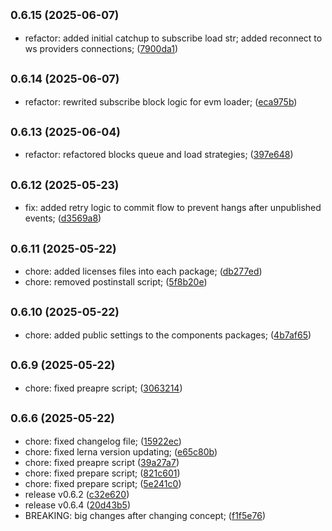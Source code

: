 ## <small>0.6.15 (2025-06-07)</small>

* refactor: added initial catchup to subscribe load str; added reconnect to ws providers connections; ([7900da1](https://github.com/EasyLayer/core/commit/7900da1))



## <small>0.6.14 (2025-06-07)</small>

* refactor: rewrited subscribe block logic for evm loader; ([eca975b](https://github.com/EasyLayer/core/commit/eca975b))



## <small>0.6.13 (2025-06-04)</small>

* refactor: refactored blocks queue and load strategies; ([397e648](https://github.com/EasyLayer/core/commit/397e648))



## <small>0.6.12 (2025-05-23)</small>

* fix: added retry logic to commit flow to prevent hangs after unpublished events; ([d3569a8](https://github.com/EasyLayer/core/commit/d3569a8))



## <small>0.6.11 (2025-05-22)</small>

* chore: added licenses files into each package; ([db277ed](https://github.com/EasyLayer/core/commit/db277ed))
* chore: removed postinstall script; ([5f8b20e](https://github.com/EasyLayer/core/commit/5f8b20e))



## <small>0.6.10 (2025-05-22)</small>

* chore: added public settings to the components packages; ([4b7af65](https://github.com/EasyLayer/core/commit/4b7af65))



## <small>0.6.9 (2025-05-22)</small>

* chore: fixed preapre script; ([3063214](https://github.com/EasyLayer/core/commit/3063214))



## <small>0.6.6 (2025-05-22)</small>

* chore: fixed changelog file; ([15922ec](https://github.com/EasyLayer/core/commit/15922ec))
* chore: fixed lerna version updating; ([e65c80b](https://github.com/EasyLayer/core/commit/e65c80b))
* chore: fixed preapre script ([39a27a7](https://github.com/EasyLayer/core/commit/39a27a7))
* chore: fixed prepare script; ([821c601](https://github.com/EasyLayer/core/commit/821c601))
* chore: fixed prepare script; ([5e241c0](https://github.com/EasyLayer/core/commit/5e241c0))
* release v0.6.2 ([c32e620](https://github.com/EasyLayer/core/commit/c32e620))
* release v0.6.4 ([20d43b5](https://github.com/EasyLayer/core/commit/20d43b5))
* BREAKING: big changes after changing concept; ([f1f5e76](https://github.com/EasyLayer/core/commit/f1f5e76))



